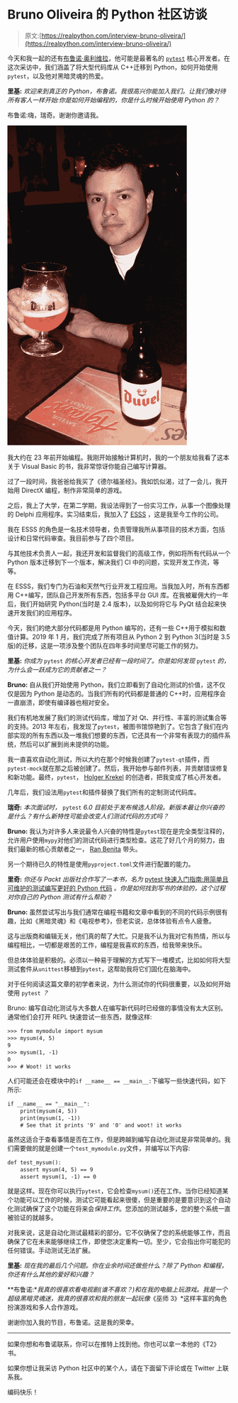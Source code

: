 # Bruno Oliveira 的 Python 社区访谈

> 原文:[https://realpython.com/interview-bruno-oliveira/](https://realpython.com/interview-bruno-oliveira/)

今天和我一起的还有[布鲁诺·奥利维拉](https://twitter.com/nicoddemus)，他可能是最著名的 [`pytest`](https://docs.pytest.org/en/latest/) 核心开发者。在这次采访中，我们涵盖了将大型代码库从 C++迁移到 Python，如何开始使用`pytest`，以及他对黑暗灵魂的热爱。

**里基:** *欢迎来到真正的 Python，布鲁诺。我很高兴你能加入我们。让我们像对待所有客人一样开始:你是如何开始编程的，你是什么时候开始使用 Python 的？*

布鲁诺:嗨，瑞奇。谢谢你邀请我。

![Bruno Oliveira](img/14d941f714d6b94e4728bb1276532b0c.png)

我大约在 23 年前开始编程。我刚开始接触计算机时，我的一个朋友给我看了这本关于 Visual Basic 的书，我非常惊讶你能自己编写计算器。

过了一段时间，我爸爸给我买了《德尔福圣经》。我如饥似渴，过了一会儿，我开始用 DirectX 编程，制作非常简单的游戏。

之后，我上了大学，在第二学期，我设法得到了一份实习工作，从事一个图像处理的 Delphi 应用程序。实习结束后，我加入了 [ESSS](https://www.esss.co/en/) ，这是我至今工作的公司。

我在 ESSS 的角色是一名技术领导者，负责管理我所从事项目的技术方面，包括设计和日常代码审查。我目前参与了四个项目。

与其他技术负责人一起，我还开发和监督我们的高级工作，例如将所有代码从一个 Python 版本迁移到下一个版本，解决我们 CI 中的问题，实现开发工作流，等等。

在 ESSS，我们专门为石油和天然气行业开发工程应用。当我加入时，所有东西都用 C++编写，团队自己开发所有东西，包括多平台 GUI 库。在我被雇佣大约一年后，我们开始研究 Python(当时是 2.4 版本)，以及如何将它与 PyQt 结合起来快速开发我们的应用程序。

今天，我们的绝大部分代码都是用 Python 编写的，还有一些 C++用于模拟和数值计算。2019 年 1 月，我们完成了所有项目从 Python 2 到 Python 3(当时是 3.5 版)的迁移，这是一项涉及整个团队在四年多时间里尽可能工作的努力。

**里基:** *你成为* `pytest` *的核心开发者已经有一段时间了。你是如何发现* `pytest` *的，为什么会一跃成为它的贡献者之一？*

**Bruno:** 自从我们开始使用 Python，我们立即看到了自动化测试的价值，这不仅仅是因为 Python 是动态的。当我们所有的代码都是普通的 C++时，应用程序会一直崩溃，即使有编译器也相对安全。

我们有机地发展了我们的测试代码库，增加了对 Qt、并行性、丰富的测试集合等的支持。2013 年左右，我发现了`pytest`，被图书馆惊艳到了。它包含了我们在内部实现的所有东西以及一堆我们想要的东西，它还具有一个非常有表现力的插件系统，然后可以扩展到尚未提供的功能。

我一直喜欢自动化测试，所以大约在那个时候我创建了`pytest-qt`插件，而`pytest-mock`就在那之后被创建了。然后，我开始参与邮件列表，并贡献错误修复和新功能。最终，`pytest`， [Holger Krekel](https://twitter.com/hpk42) 的创造者，把我变成了核心开发者。

几年后，我们设法用`pytest`和插件替换了我们所有的定制测试代码库。

**瑞奇:** *本次面试时，* `pytest` *6.0 目前处于发布候选人阶段。新版本最让你兴奋的是什么？有什么新特性可能会改变人们测试代码的方式吗？*

**Bruno:** 我认为对许多人来说最令人兴奋的特性是`pytest`现在是完全类型注释的，允许用户使用`mypy`对他们的测试代码进行类型检查。这花了好几个月的努力，由我们最新的核心贡献者之一， [Ran Benita](https://github.com/bluetech) 带头。

另一个期待已久的特性是使用`pyproject.toml`文件进行配置的能力。

**里奇:** *你还与 Packt 出版社合作写了一本书，名为* [pytest 快速入门指南:用简单且可维护的测试编写更好的 Python 代码](https://realpython.com/asins/1789347564/) *。你是如何找到写书的体验的，这个过程对你自己的 Python 测试有什么帮助？*

**Bruno:** 虽然尝试写出与我们通常在编程书籍和文章中看到的不同的代码示例很有趣，比如《黑暗灵魂》和《电视参考》，但老实说，总体体验有点令人疲惫。

这与出版商和编辑无关，他们真的帮了大忙。只是我不认为我对它有热情，所以与编程相比，一切都是艰苦的工作，编程是我喜欢的东西，给我带来快乐。

但总体体验是积极的。必须以一种易于理解的方式写下一堆模式，比如如何将大型测试套件从`unittest`移植到`pytest`，这帮助我将它们固化在脑海中。

对于任何阅读这篇文章的初学者来说，为什么测试你的代码很重要，以及如何开始使用 `pytest` *？*

Bruno: 编写自动化测试与大多数人在编写新代码时已经做的事情没有太大区别。通常他们会打开 REPL 快速尝试一些东西，就像这样:

>>>

```
>>> from mymodule import mysum
>>> mysum(4, 5)
9
>>> mysum(1, -1)
0
>>> # Woot! it works
```

人们可能还会在模块中的`if __name__ == __main__:`下编写一些快速代码，如下所示:

```
if __name__ == "__main__":
    print(mysum(4, 5))
    print(mysum(1, -1))
    # See that it prints '9' and '0' and woot! it works
```

虽然这适合于查看事情是否在工作，但是跨越到编写自动化测试是非常简单的。我们需要做的就是创建一个`test_mymodule.py`文件，并编写以下内容:

```
def test_mysum():
    assert mysum(4, 5) == 9
    assert mysum(1, -1) == 0
```

就是这样。现在你可以执行`pytest`，它会检查`mysum()`还在工作。当你已经知道某个功能可以工作的时候，测试它可能看起来很傻，但是重要的是要意识到这个自动化测试确保了这个功能在将来会*保持工作*。您添加的测试越多，您的整个系统一直被验证的就越多。

对我来说，这是自动化测试最精彩的部分。它不仅确保了您的系统能够工作，而且确保了它在未来能够继续工作，即使您决定重构一切。至少，它会指出你可能犯的任何错误。手动测试无法扩展。

**里基:** *现在我的最后几个问题。你在业余时间还做些什么？除了 Python 和编程，你还有什么其他的爱好和兴趣？*

**布鲁诺:**我真的很喜欢看电视剧(谁不喜欢？)和在我的电脑上玩游戏。我是一个超级黑暗灵魂迷，我真的很喜欢和我的朋友一起玩像*《巫师 3》*这样丰富的角色扮演游戏和多人合作游戏。

谢谢你加入我的节目，布鲁诺。这是我的荣幸。

* * *

如果你想和布鲁诺联系，你可以在推特上找到他。你也可以拿一本他的《T2》书。

如果你想让我采访 Python 社区中的某个人，请在下面留下评论或在 Twitter 上联系我。

编码快乐！